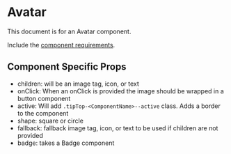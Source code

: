 # Avatar

This document is for an Avatar component.

Include the [component requirements](../../component-requirements.md).

## Component Specific Props

- children: will be an image tag, icon, or text
- onClick: When an onClick is provided the image should be wrapped in a button component
- active: Will add `.tipTop-<ComponentName>--active` class. Adds a border to the component
- shape: square or circle
- fallback: fallback image tag, icon, or text to be used if children are not provided
- badge: takes a Badge component
